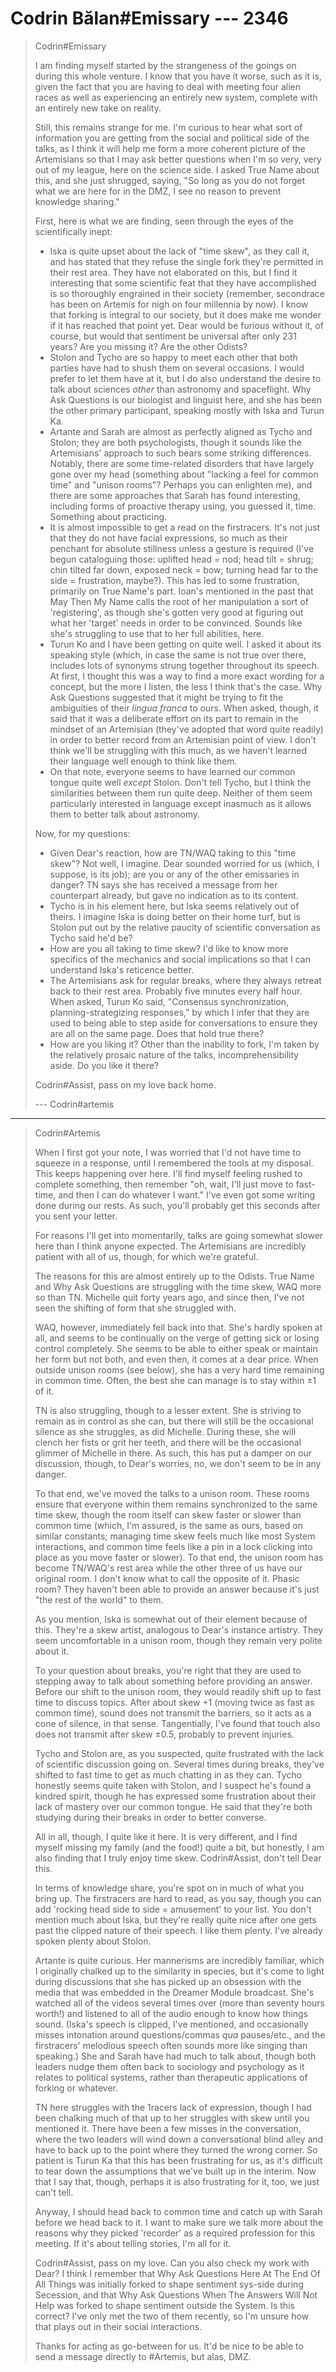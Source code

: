 # Codrin Bălan#Emissary --- 2346

> Codrin#Emissary
>
> I am finding myself started by the strangeness of the goings on during this whole venture. I know that you have it worse, such as it is, given the fact that you are having to deal with meeting four alien races as well as experiencing an entirely new system, complete with an entirely new take on reality.
>
> Still, this remains strange for me. I'm curious to hear what sort of information you are getting from the social and political side of the talks, as I think it will help me form a more coherent picture of the Artemisians so that I may ask better questions when I'm so very, very out of my league, here on the science side. I asked True Name about this, and she just shrugged, saying, "So long as you do not forget what we are here for in the DMZ, I see no reason to prevent knowledge sharing."
>
> First, here is what we are finding, seen through the eyes of the scientifically inept:
>
> * Iska is quite upset about the lack of "time skew", as they call it, and has stated that they refuse the single fork they're permitted in their rest area. They have not elaborated on this, but I find it interesting that some scientific feat that they have accomplished is so thoroughly engrained in their society (remember, secondrace has been on Artemis for nigh on four millennia by now). I know that forking is integral to our society, but it does make me wonder if it has reached that point yet. Dear would be furious without it, of course, but would that sentiment be universal after only 231 years? Are you missing it? Are the other Odists?
> * Stolon and Tycho are so happy to meet each other that both parties have had to shush them on several occasions. I would prefer to let them have at it, but I do also understand the desire to talk about sciences *other* than astronomy and spaceflight. Why Ask Questions is our biologist and linguist here, and she has been the other primary participant, speaking mostly with Iska and Turun Ka.
> * Artante and Sarah are almost as perfectly aligned as Tycho and Stolon; they are both psychologists, though it sounds like the Artemisians' approach to such bears some striking differences. Notably, there are some time-related disorders that have largely gone over my head (something about "lacking a feel for common time" and "unison rooms"? Perhaps you can enlighten me), and there are some approaches that Sarah has found interesting, including forms of proactive therapy using, you guessed it, time. Something about practicing.
> * It is almost impossible to get a read on the firstracers. It's not just that they do not have facial expressions, so much as their penchant for absolute stillness unless a gesture is required (I've begun cataloguing those: uplifted head = nod; head tilt = shrug; chin tilted far down, exposed neck = bow; turning head far to the side = frustration, maybe?). This has led to some frustration, primarily on True Name's part. Ioan's mentioned in the past that May Then My Name calls the root of her manipulation a sort of 'registering', as though she's gotten very good at figuring out what her 'target' needs in order to be convinced. Sounds like she's struggling to use that to her full abilities, here.
> * Turun Ko and I have been getting on quite well. I asked it about its speaking style (which, in case the same is not true over there, includes lots of synonyms strung together throughout its speech. At first, I thought this was a way to find a more exact wording for a concept, but the more I listen, the less I think that's the case. Why Ask Questions suggested that it might be trying to fit the ambiguities of their *lingua franca* to ours. When asked, though, it said that it was a deliberate effort on its part to remain in the mindset of an Artemisian (they've adopted that word quite readily) in order to better record from an Artemisian point of view. I don't think we'll be struggling with this much, as we haven't learned their language well enough to think like them.
> * On that note, everyone seems to have learned our common tongue quite well *except* Stolon. Don't tell Tycho, but I think the similarities between them run quite deep. Neither of them seem particularly interested in language except inasmuch as it allows them to better talk about astronomy.
>
> Now, for my questions:
>
> * Given Dear's reaction, how are TN/WAQ taking to this "time skew"? Not well, I imagine. Dear sounded worried for us (which, I suppose, is its job); are you or any of the other emissaries in danger? TN says she has received a message from her counterpart already, but gave no indication as to its content.
> * Tycho is in his element here, but Iska seems relatively out of theirs. I imagine Iska is doing better on their home turf, but is Stolon put out by the relative paucity of scientific conversation as Tycho said he'd be?
> * How are you all taking to time skew? I'd like to know more specifics of the mechanics and social implications so that I can understand Iska's reticence better.
> * The Artemisians ask for regular breaks, where they always retreat back to their rest area. Probably five minutes every half hour. When asked, Turun Ko said, "Consensus synchronization, planning-strategizing responses," by which I infer that they are used to being able to step aside for conversations to ensure they are all on the same page. Does that hold true there?
> * How are you liking it? Other than the inability to fork, I'm taken by the relatively prosaic nature of the talks, incomprehensibility aside. Do you like it there?
>
> Codrin#Assist, pass on my love back home.
>
> --- Codrin#artemis

-----

> Codrin#Artemis
>
> When I first got your note, I was worried that I'd not have time to squeeze in a response, until I remembered the tools at my disposal. This keeps happening over here. I'll find myself feeling rushed to complete something, then remember "oh, wait, I'll just move to fast-time, and then I can do whatever I want." I've even got some writing done during our rests. As such, you'll probably get this seconds after you sent your letter.
>
> For reasons I'll get into momentarily, talks are going somewhat slower here than I think anyone expected. The Artemisians are incredibly patient with all of us, though, for which we're grateful.
>
> The reasons for this are almost entirely up to the Odists. True Name and Why Ask Questions are struggling with the time skew, WAQ more so than TN. Michelle quit forty years ago, and since then, I've not seen the shifting of form that she struggled with.
>
> WAQ, however, immediately fell back into that. She's hardly spoken at all, and seems to be continually on the verge of getting sick or losing control completely. She seems to be able to either speak or maintain her form but not both, and even then, it comes at a dear price. When outside unison rooms (see below), she has a very hard time remaining in common time. Often, the best she can manage is to stay within ±1 of it.
>
> TN is also struggling, though to a lesser extent. She is striving to remain as in control as she can, but there will still be the occasional silence as she struggles, as did Michelle. During these, she will clench her fists or grit her teeth, and there will be the occasional glimmer of Michelle in there. As such, this has put a damper on our discussion, though, to Dear's worries, no, we don't seem to be in any danger. 
>
> To that end, we've moved the talks to a unison room. These rooms ensure that everyone within them remains synchronized to the same time skew, though the room itself can skew faster or slower than common time (which, I'm assured, is the same as ours, based on similar constants; managing time skew feels much like most System interactions, and common time feels like a pin in a lock clicking into place as you move faster or slower). To that end, the unison room has become TN/WAQ's rest area while the other three of us have our original room. I don't know what to call the opposite of it. Phasic room? They haven't been able to provide an answer because it's just "the rest of the world" to them.
>
> As you mention, Iska is somewhat out of their element because of this. They're a skew artist, analogous to Dear's instance artistry. They seem uncomfortable in a unison room, though they remain very polite about it.
>
> To your question about breaks, you're right that they are used to stepping away to talk about something before providing an answer. Before our shift to the unison room, they would readily shift up to fast time to discuss topics. After about skew +1 (moving twice as fast as common time), sound does not transmit the barriers, so it acts as a cone of silence, in that sense. Tangentially, I've found that touch also does not transmit after skew ±0.5, probably to prevent injuries.
>
> Tycho and Stolon are, as you suspected, quite frustrated with the lack of scientific discussion going on. Several times during breaks, they've shifted to fast time to get as much chatting in as they can. Tycho honestly seems quite taken with Stolon, and I suspect he's found a kindred spirit, though he has expressed some frustration about their lack of mastery over our common tongue. He said that they're both studying during their breaks in order to better converse.
>
> All in all, though, I quite like it here. It is very different, and I find myself missing my family (and the food!) quite a bit, but honestly, I am also finding that I truly enjoy time skew. Codrin#Assist, don't tell Dear this.
>
> In terms of knowledge share, you're spot on in much of what you bring up. The firstracers are hard to read, as you say, though you can add 'rocking head side to side = amusement' to your list. You don't mention much about Iska, but they're really quite nice after one gets past the clipped nature of their speech. I like them plenty. I've already spoken plenty about Stolon.
>
> Artante is quite curious. Her mannerisms are incredibly familiar, which I originally chalked up to the similarity in species, but it's come to light during discussions that she has picked up an obsession with the media that was embedded in the Dreamer Module broadcast. She's watched all of the videos several times over (more than seventy hours worth!) and listened to all of the audio enough to know how things sound. (Iska's speech is clipped, I've mentioned, and occasionally misses intonation around questions/commas *qua* pauses/etc., and the firstracers' melodious speech often sounds more like singing than speaking.) She and Sarah have had much to talk about, though both leaders nudge them often back to sociology and psychology as it relates to political systems, rather than therapeutic applications of forking or whatever.
>
> TN here struggles with the 1racers lack of expression, though I had been chalking much of that up to her struggles with skew until you mentioned it. There have been a few misses in the conversation, where the two leaders will wind down a conversational blind alley and have to back up to the point where they turned the wrong corner. So patient is Turun Ka that this has been frustrating for us, as it's difficult to tear down the assumptions that we've built up in the interim. Now that I say that, though, perhaps it is also frustrating for it, too, we just can't tell.
>
> Anyway, I should head back to common time and catch up with Sarah before we head back to it. I want to make sure we talk more about the reasons why they picked 'recorder' as a required profession for this meeting. If it's about telling stories, I'm all for it.
>
> Codrin#Assist, pass on my love. Can you also check my work with Dear? I think I remember that Why Ask Questions Here At The End Of All Things was initially forked to shape sentiment sys-side during Secession, and that Why Ask Questions When The Answers Will Not Help was forked to shape sentiment outside the System. Is this correct? I've only met the two of them recently, so I'm unsure how that plays out in their social interactions.
>
> Thanks for acting as go-between for us. It'd be nice to be able to send a message directly to #Artemis, but alas, DMZ.

